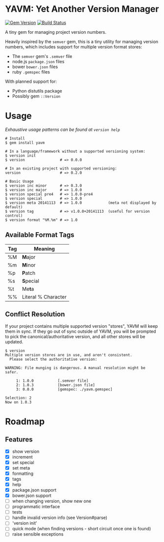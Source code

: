 # YAVM: Yet Another Version Manager

[![Gem Version](https://badge.fury.io/rb/YAVM.svg)](http://badge.fury.io/rb/YAVM)
[![Build Status](https://travis-ci.org/lewiseason/yavm.svg?branch=master)](https://travis-ci.org/lewiseason/yavm)

A tiny gem for managing project version numbers.

Heavily inspired by the `semver` gem, this is a tiny utility for managing version numbers,
which includes support for multiple version format stores:

* The `semver` gem's `.semver` file
* node.js `package.json` files
* bower `bower.json` files
* ruby `.gemspec` files

With planned support for:

* Python distutils package
* Possibly gem `::Version`

# Usage

*Exhaustive usage patterns can be found at `version help`*

``` shell
# Install
$ gem install yavm

# In a language/framework without a supported versioning system:
$ version init
$ version                # => 0.0.0

# In an existing project with supported versioning:
version                  # => 0.2.0

# Basic Usage
$ version inc minor      # => 0.3.0
$ version inc major      # => 1.0.0
$ version special pre4   # => 1.0.0-pre4
$ version special        # => 1.0.0
$ version meta 20141113  # => 1.0.0            (meta not displayed by default)
$ version tag            # => v1.0.0+20141113  (useful for version control)
$ version format "%M.%m" # => 1.0
```

## Available Format Tags

Tag | Meaning
----|---------------------
%M  | **M**ajor
%m  | **M**inor
%p  | **P**atch
%s  | **S**pecial
%t  | Me**t**a
%%  | Literal % Character

## Conflict Resolution

If your project contains multiple supported version "stores", YAVM will keep them in sync.
If they go out of sync outside of YAVM, you will be prompted to pick the canonical/authoritative
version, and all other stores will be updated.

``` text
$ version
Multiple version stores are in use, and aren't consistent.
  Please select the authoritative version:

WARNING: File munging is dangerous. A manual resolution might be safer.

     1: 1.0.0           [.semver file]
     2: 1.0.3           [bower.json file]
     3: 0.0.0           [gemspec: ./yavm.gemspec]

Selection: 2
Now on 1.0.3
```

# Roadmap

## Features

- [x] show version
- [x] increment
- [x] set special
- [x] set meta
- [x] formatting
- [x] tags
- [x] help
- [x] package.json support
- [x] bower.json support
- [ ] when changing version, show new one
- [ ] programmatic interface
- [ ] tests
- [ ] handle invalid version info (see Version#parse)
- [ ] 'version init'
- [ ] quick mode (when finding versions - short circuit once one is found)
- [ ] raise sensible exceptions
